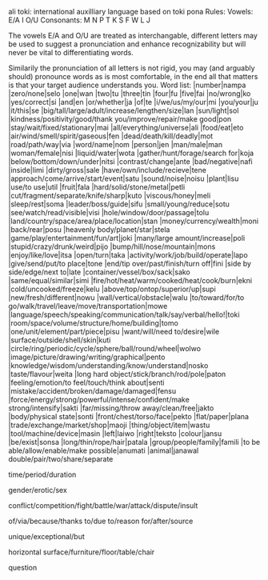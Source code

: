 ﻿ali toki: international auxilliary language based on toki pona
Rules:
Vowels: E/A  I  O/U
Consonants: M N  P  T  K  S  F  W  L  J

The vowels E/A and O/U are treated as interchangable, different letters may be used to suggest a pronunciation and enhance recognizability but will never be vital to differentiating words.

Similarily the pronunciation of all letters is not rigid, you may (and arguably should) pronounce words as is most comfortable, in the end all that matters is that your target audience understands you.
Word list:
|number|nampa
|zero/none|selo
|one|wan
|two|tu
|three|tin
|four|fu
|five|fai
|no/wrong|ko
|yes/correct|si
|and|en
|or/whether|ja
|of|te
|i/we/us/my/our|mi
|you/your|ju
|it/this|se
|big/tall/large/adult/increase/lengthen/size|lan
|sun/light|sol
|kindness/positivity/good/thank you/improve/repair/make good|pon
|stay/wait/fixed/stationary|mai
|all/everything/universe|ali
|food/eat|eto
|air/wind/smell/spirit/gaseous|fen
|dead/death/kill/deadly|mot
|road/path/way|via
|word/name|nom
|person|jen
|man/male|man
|woman/female|nisi
|liquid/water|wota
|gather/hunt/forage/search for|koja
|below/bottom/down/under|nitsi
|contrast/change|ante
|bad/negative|nafi
|inside|limi
|dirty/gross|sale
|have/own/include/recieve|tene
|approach/come/arrive/start/event|satu
|sound/noise|noisu
|plant|lisu
|use/to use|util
|fruit|fala
|hard/solid/stone/metal|petli
|cut/fragment/separate/knife/sharp|kuto
|viscous/honey|meli
|sleep/rest|soma
|leader/boss/guide|sifu
|small/young/reduce|sotu
|see/watch/read/visible|visi
|hole/window/door/passage|tolu
|land/country/space/area/place/location|stan
|money/currency/wealth|moni
|back/rear|posu
|heavenly body/planet/star|stela
|game/play/entertainment/fun/art|joki
|many/large amount/increase|poli
|stupid/crazy/drunk/weird|pijo
|bump/hill/nose/mountain|mons
|enjoy/like/love|itsa
|open/turn|taka
|activity/work/job/build/operate|lapo
|give/send/put/to place|tone
|end/tip over/past/finish/turn off|fini
|side by side/edge/next to|late
|container/vessel/box/sack|sako
|same/equal/similar|simi
|fire/hot/heat/warm/cooked/heat/cook/burn|ekni
|cold/uncooked/freeze|kelu
|above/top/ontop/superior/up|supi
|new/fresh/different|nowu
|wall/vertical/obstacle|walu
|to/toward/for/to go/walk/travel/leave/move/transportation|mowe
|language/speech/speaking/communication/talk/say/verbal/hello!|toki
|room/space/volume/structure/home/building|tomo
|one/unit/element/part/piece|pisu
|want/will/need to/desire|wile
|surface/outside/shell/skin|kuti
|circle/ring/periodic/cycle/sphere/ball/round/wheel|wolwo
|image/picture/drawing/writing/graphical|pento
|knowledge/wisdom/understanding/know/understand|nosko
|taste/flavour|weita
|long hard object/stick/branch/rod/pole|paton
|feeling/emotion/to feel/touch/think about|senti
|mistake/accident/broken/damage/damaged|fensu
|force/energy/strong/powerful/intense/confident/make strong/intensify|sakti
|far/missing/throw away/clean/free|jakto
|body/physical state|sonti
|front/chest/torso/face|pekto
|flat/paper|plana
|trade/exchange/market/shop|maoji
|thing/object/item|wastu
|tool/machine/device|masin
|left|laiwo
|right|teksto
|colour|jansu
|be/exist|sonsa
|long/thin/rope/hair|patala
|group/people/family|famili
|to be able/allow/enable/make possible|anumati
|animal|janawal
double/pair/two/share/separate

time/period/duration

gender/erotic/sex

conflict/competition/fight/battle/war/attack/dispute/insult

of/via/because/thanks to/due to/reason for/after/source

unique/exceptional/but

horizontal surface/furniture/floor/table/chair

question


